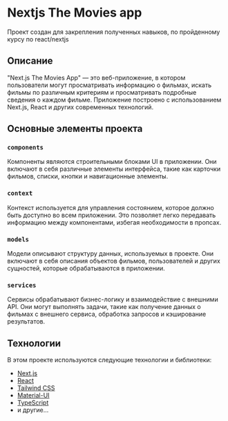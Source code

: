 # Nextjs The Movies app
Проект создан для закрепления полученных навыков, по пройденному курсу по react/nextjs

## Описание

"Next.js The Movies App" — это веб-приложение, в котором пользователи могут просматривать информацию о фильмах, искать фильмы по различным критериям и просматривать подробные сведения о каждом фильме. Приложение построено с использованием Next.js, React и других современных технологий.

## Основные элементы проекта
### `components`
Компоненты являются строительными блоками UI в приложении. Они включают в себя различные элементы интерфейса, такие как карточки фильмов, списки, кнопки и навигационные элементы.

### `context`
Контекст используется для управления состоянием, которое должно быть доступно во всем приложении. Это позволяет легко передавать информацию между компонентами, избегая необходимости в пропсах.

### `models`
Модели описывают структуру данных, используемых в проекте. Они включают в себя описания объектов фильмов, пользователей и других сущностей, которые обрабатываются в приложении.

### `services`
Сервисы обрабатывают бизнес-логику и взаимодействие с внешними API. Они могут выполнять задачи, такие как получение данных о фильмах с внешнего сервиса, обработка запросов и кэширование результатов.

## Технологии

В этом проекте используются следующие технологии и библиотеки:

- [Next.js](https://nextjs.org/)
- [React](https://reactjs.org/)
- [Tailwind CSS](https://tailwindcss.com/)
- [Material-UI](https://mui.com/)
- [TypeScript](https://www.typescriptlang.org/)
- и другие...


